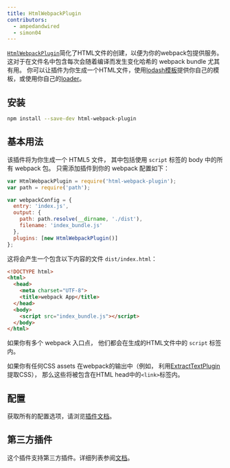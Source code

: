 ```yaml
---
title: HtmlWebpackPlugin
contributors:
  - ampedandwired
  - simon04
---
```


[`HtmlWebpackPlugin`](https://github.com/jantimon/html-webpack-plugin)简化了HTML文件的创建，以便为你的webpack包提供服务。这对于在文件名中包含每次会随着编译而发生变化哈希的 webpack bundle 尤其有用。 你可以让插件为你生成一个HTML文件，使用[lodash模板](https://lodash.com/docs#template)提供你自己的模板，或使用你自己的[loader](/loaders)。


## 安装

``` bash
npm install --save-dev html-webpack-plugin
```


## 基本用法

该插件将为你生成一个 HTML5 文件，
其中包括使用 `script` 标签的 body 中的所有 webpack 包。
只需添加插件到你的 webpack 配置如下：

```javascript
var HtmlWebpackPlugin = require('html-webpack-plugin');
var path = require('path');

var webpackConfig = {
  entry: 'index.js',
  output: {
    path: path.resolve(__dirname, './dist'),
    filename: 'index_bundle.js'
  },
  plugins: [new HtmlWebpackPlugin()]
};
```

这将会产生一个包含以下内容的文件 `dist/index.html`：

```html
<!DOCTYPE html>
<html>
  <head>
    <meta charset="UTF-8">
    <title>webpack App</title>
  </head>
  <body>
    <script src="index_bundle.js"></script>
  </body>
</html>
```

如果你有多个 webpack 入口点，
他们都会在生成的HTML文件中的 `script` 标签内。

如果你有任何CSS assets 在webpack的输出中（例如，
利用[ExtractTextPlugin](/plugins/extract-text-webpack-plugin)提取CSS），
那么这些将被包含在HTML head中的`<link>`标签内。


## 配置

获取所有的配置选项，请浏览[插件文档](https://github.com/jantimon/html-webpack-plugin#configuration)。


## 第三方插件

这个插件支持第三方插件。详细列表参阅[文档](https://github.com/jantimon/html-webpack-plugin#third-party-addons)。
